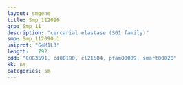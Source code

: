 ```yaml
---
layout: smgene
title: Smp_112090
grp: Smp_11
description: "cercarial elastase (S01 family)"
smp: Smp_112090.1
uniprot: "G4M1L3"
length:   792
cdd: "COG3591, cd00190, cl21584, pfam00089, smart00020"
kk: ns
categories: sm
---
```

